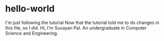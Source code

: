 # hello-world
I'm just following the tutorial
Now that the tutorial told me to do changes in this file, so I did.
Hi, I'm Suvayan Pal. An undergraduate in Computer Science and Engineering.
